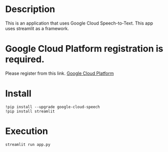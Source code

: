 # Description
This is an application that uses Google Cloud Speech-to-Text.
This app uses streamlit as a framework.

# Google Cloud Platform registration is required.
Please register from this link.
[Google Cloud Platform](https://console.cloud.google.com/)

# Install
```
!pip install --upgrade google-cloud-speech
!pip install streamlit
```

# Execution
```
streamlit run app.py
```
